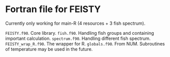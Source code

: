 # Fortran file for FEISTY

Currently only working for main-R (4 resources + 3 fish spectrum).

`FEISTY.f90`. Core library.
`fish.f90`. Handling fish groups and containing important calculation.
`spectrum.f90`. Handling different fish spectrum.
`FEISTY_wrap_R.f90`. The wrapper for R.
`globals.f90`. From NUM. Subroutines of temperature may be used in the future.
